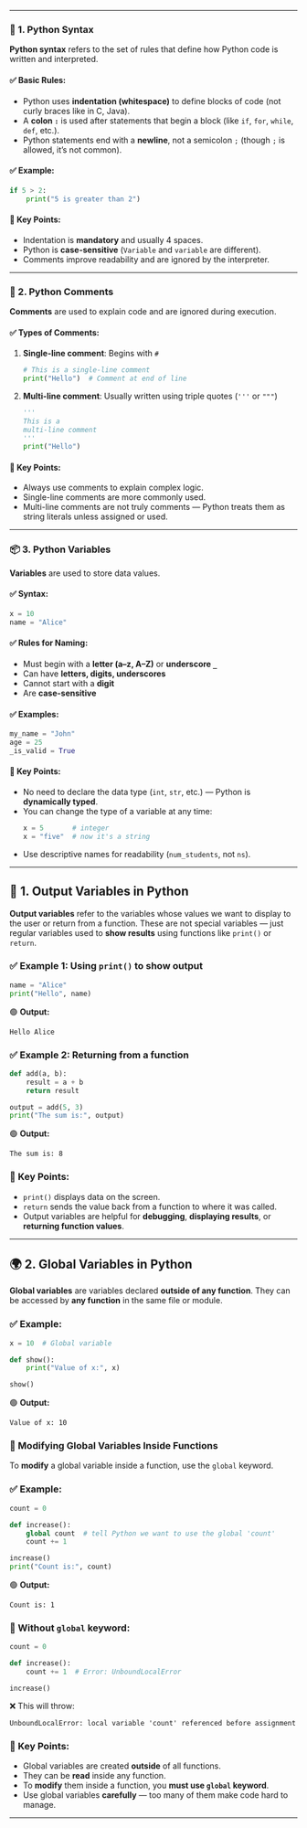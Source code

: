 
---

### 🌟 1. Python Syntax

**Python syntax** refers to the set of rules that define how Python code is written and interpreted.

#### ✅ Basic Rules:
- Python uses **indentation (whitespace)** to define blocks of code (not curly braces like in C, Java).
- A **colon `:`** is used after statements that begin a block (like `if`, `for`, `while`, `def`, etc.).
- Python statements end with a **newline**, not a semicolon `;` (though `;` is allowed, it’s not common).

#### ✅ Example:
```python
if 5 > 2:
    print("5 is greater than 2")
```

#### 🔑 Key Points:
- Indentation is **mandatory** and usually 4 spaces.
- Python is **case-sensitive** (`Variable` and `variable` are different).
- Comments improve readability and are ignored by the interpreter.

---

### 📝 2. Python Comments

**Comments** are used to explain code and are ignored during execution.

#### ✅ Types of Comments:
1. **Single-line comment**: Begins with `#`
   ```python
   # This is a single-line comment
   print("Hello")  # Comment at end of line
   ```
2. **Multi-line comment**: Usually written using triple quotes (`'''` or `"""`)
   ```python
   '''
   This is a 
   multi-line comment
   '''
   print("Hello")
   ```

#### 🔑 Key Points:
- Always use comments to explain complex logic.
- Single-line comments are more commonly used.
- Multi-line comments are not truly comments — Python treats them as string literals unless assigned or used.

---

### 📦 3. Python Variables

**Variables** are used to store data values.

#### ✅ Syntax:
```python
x = 10
name = "Alice"
```

#### ✅ Rules for Naming:
- Must begin with a **letter (a–z, A–Z)** or **underscore `_`**
- Can have **letters, digits, underscores**
- Cannot start with a **digit**
- Are **case-sensitive**

#### ✅ Examples:
```python
my_name = "John"
age = 25
_is_valid = True
```

#### 🔑 Key Points:
- No need to declare the data type (`int`, `str`, etc.) — Python is **dynamically typed**.
- You can change the type of a variable at any time:
  ```python
  x = 5       # integer
  x = "five"  # now it's a string
  ```
- Use descriptive names for readability (`num_students`, not `ns`).

---


## 🧾 1. Output Variables in Python

**Output variables** refer to the variables whose values we want to display to the user or return from a function. These are not special variables — just regular variables used to **show results** using functions like `print()` or `return`.

### ✅ Example 1: Using `print()` to show output
```python
name = "Alice"
print("Hello", name)
```

🟢 **Output:**
```
Hello Alice
```

### ✅ Example 2: Returning from a function
```python
def add(a, b):
    result = a + b
    return result

output = add(5, 3)
print("The sum is:", output)
```

🟢 **Output:**
```
The sum is: 8
```

### 🔑 Key Points:
- `print()` displays data on the screen.
- `return` sends the value back from a function to where it was called.
- Output variables are helpful for **debugging**, **displaying results**, or **returning function values**.

---

## 🌍 2. Global Variables in Python

**Global variables** are variables declared **outside of any function**. They can be accessed by **any function** in the same file or module.

### ✅ Example:
```python
x = 10  # Global variable

def show():
    print("Value of x:", x)

show()
```

🟢 **Output:**
```
Value of x: 10
```

### 🔄 Modifying Global Variables Inside Functions

To **modify** a global variable inside a function, use the `global` keyword.

### ✅ Example:
```python
count = 0

def increase():
    global count  # tell Python we want to use the global 'count'
    count += 1

increase()
print("Count is:", count)
```

🟢 **Output:**
```
Count is: 1
```

### 🔴 Without `global` keyword:
```python
count = 0

def increase():
    count += 1  # Error: UnboundLocalError

increase()
```

❌ This will throw:
```
UnboundLocalError: local variable 'count' referenced before assignment
```

### 🔑 Key Points:
- Global variables are created **outside** of all functions.
- They can be **read** inside any function.
- To **modify** them inside a function, you **must use `global` keyword**.
- Use global variables **carefully** — too many of them make code hard to manage.

---

